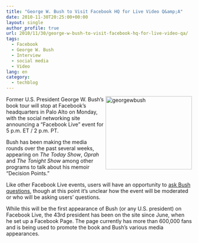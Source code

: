 ```yaml
---
title: "George W. Bush to Visit Facebook HQ for Live Video Q&amp;A"
date: 2010-11-30T20:25:00+00:00
layout: single
author_profile: true
url: 2010/11/30/george-w-bush-to-visit-facebook-hq-for-live-video-qa/
tags:
  - Facebook
  - George W. Bush
  - Interview
  - social media
  - Video
lang: en
category: 
  - techblog
---
```

[<img title="georgewbush" border="0" alt="georgewbush" align="right" src="http://lh4.ggpht.com/_vaUVXcmC3OI/TPVWrsRw0hI/AAAAAAAADSY/vZ8HRaxXE-E/georgewbush_thumb.jpg?imgmax=800" width="234" height="199" />](http://lh3.ggpht.com/_vaUVXcmC3OI/TPVWpay0gJI/AAAAAAAADSU/CUWOuHpbRio/s1600-h/georgewbush%5B2%5D.jpg)Former U.S. President George W. Bush’s book tour will stop at Facebook’s headquarters in Palo Alto on Monday, with the social networking site announcing a “Facebook Live” event for 5 p.m. ET / 2 p.m. PT. 

Bush has been making the media rounds over the past several weeks, appearing on _The Today Show_, _Oprah_ and _The Tonight Show_ among other programs to talk about his memoir “Decision Points.”

Like other Facebook Live events, users will have an opportunity to [ask Bush questions](http://www.facebook.com/facebook/posts/149867161728329#FFSHARE-close), though at this point it’s unclear how the event will be moderated or who will be asking users’ questions.

While this will be the first appearance of Bush (or any U.S. president) on Facebook Live, the 43rd president has been on the site since June, when he set up a Facebook Page. The page currently has more than 600,000 fans and is being used to promote the book and Bush’s various media appearances.
